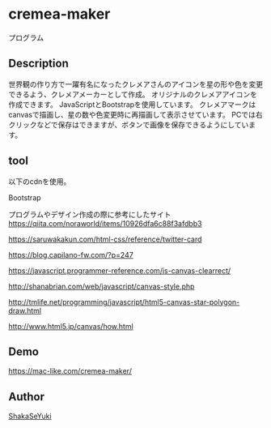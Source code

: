cremea-maker
====

プログラム

## Description
世界観の作り方で一躍有名になったクレメアさんのアイコンを星の形や色を変更できるよう、クレメアメーカーとして作成。
オリジナルのクレメアアイコンを作成できます。
JavaScriptとBootstrapを使用しています。
クレメアマークはcanvasで描画し、星の数や色変更時に再描画して表示させています。
PCでは右クリックなどで保存はできますが、ボタンで画像を保存できるようにしています。

## tool
以下のcdnを使用。

Bootstrap

プログラムやデザイン作成の際に参考にしたサイト
https://qiita.com/noraworld/items/10926dfa6c88f3afdbb3

https://saruwakakun.com/html-css/reference/twitter-card

https://blog.capilano-fw.com/?p=247

https://javascript.programmer-reference.com/js-canvas-clearrect/

http://shanabrian.com/web/javascript/canvas-style.php

http://tmlife.net/programming/javascript/html5-canvas-star-polygon-draw.html

http://www.html5.jp/canvas/how.html

## Demo
https://mac-like.com/cremea-maker/

## Author
[ShakaSeYuki](https://github.com/ShakaSeYuki)
